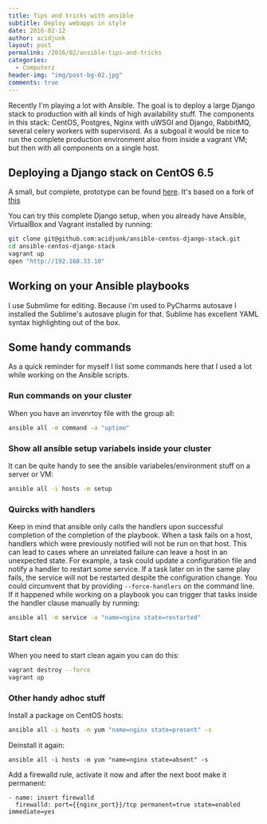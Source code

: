 ```yaml
---
title: Tips and tricks with ansible 
subtitle: Deploy webapps in style
date: 2016-02-12
author: acidjunk
layout: post
permalink: /2016/02/ansible-tips-and-tricks
categories:
  - Computerz
header-img: "img/post-bg-02.jpg"
comments: true
---
```

Recently I'm playing a lot with Ansible. The goal is to deploy a large Django stack to production with all kinds of high availability stuff. The components in this stack: CentOS, Postgres, Nginx with uWSGI and Django, RabbitMQ, several celery workers with supervisord. As a subgoal it would be nice to run the complete production environment also from inside a vagrant VM; but then with all components on a single host. 

## Deploying a Django stack on CentOS 6.5
A small, but complete, prototype can be found [here](https://github.com/acidjunk/ansible-centos-django-stack). It's based on a fork of [this](https://github.com/tcosta84/ansible-centos-django-stack)

You can try this complete Django setup, when you already have Ansible, VirtualBox and Vagrant installed by running:

```bash
git clone git@github.com:acidjunk/ansible-centos-django-stack.git
cd ansible-centos-django-stack
vagrant up
open "http://192.168.33.10"
```

## Working on your Ansible playbooks
I use Submlime for editing. Because i'm used to PyCharms autosave I installed the Sublime's autosave plugin for that. Sublime has excellent YAML syntax highlighting out of the box.

## Some handy commands
As a quick reminder for myself I list some commands here that I used a lot while working on the Ansible scripts.

### Run commands on your cluster
When you have an invenrtoy file with the group all:

```bash
ansible all -m command -a "uptime"
```

### Show all ansible setup variabels inside your cluster
It can be quite handy to see the ansible variabeles/environment stuff on a server or VM:

```bash
ansible all -i hosts -m setup
```

### Quircks with handlers
Keep in  mind that ansible only calls the handlers upon successful completion of the completion of the playbook. When a task fails on a host, handlers which were previously notified will not be run on that host. This can lead to cases where an unrelated failure can leave a host in an unexpected state. For example, a task could update a configuration file and notify a handler to restart some service. If a task later on in the same play fails, the service will not be restarted despite the configuration change. You could circumvent that by providing `--force-handlers` on the command line. If it happened while working on a playbook you can trigger that tasks inside the handler clause manually by running:

```bash
ansible all -m service -a "name=nginx state=restarted"
```

### Start clean
When you need to start clean again you can do this:

```bash
vagrant destroy --force
vagrant up
```

### Other handy adhoc stuff
Install a package on CentOS hosts:

```bash
ansible all -i hosts -m yum "name=nginx state=present" -s
```

Deinstall it again:

```
ansible all -i hosts -m yum "name=nginx state=absent" -s
```

Add a firewalld rule, activate it now and after the next boot make it permanent:

```
- name: insert firewalld
  firewalld: port={{nginx_port}}/tcp permanent=true state=enabled immediate=yes
```
